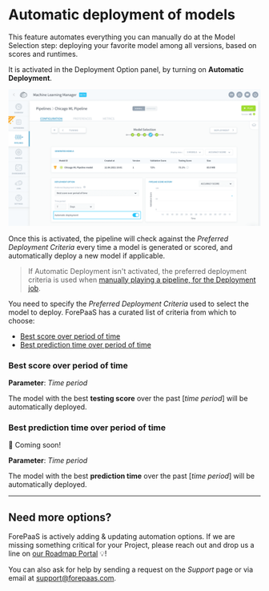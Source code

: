 # Automatic deployment of models

This feature automates everything you can manually do at the Model Selection step: deploying your favorite model among all versions, based on scores and runtimes.

It is activated in the Deployment Option panel, by turning on **Automatic Deployment**. 

![machinelearning](picts/validation-autodeploy.png)

Once this is activated, the pipeline will check against the *Preferred Deployment Criteria* every time a model is generated or scored, and automatically deploy a new model if applicable.

> If Automatic Deployment isn't activated, the preferred deployment criteria is used when [manually playing a pipeline, for the Deployment job](/en/product/ml/pipelines/execute/index?id=deployment-jobs).

You need to specify the *Preferred Deployment Criteria* used to select the model to deploy. ForePaaS has a curated list of criteria from which to choose:

* [Best score over period of time](en/product/ml/pipelines/configure/validation/auto-deploy.md?id=best-score-over-period-of-time)
* [Best prediction time over period of time](en/product/ml/pipelines/configure/validation/auto-deploy.md?id=best-prediction-time-over-period-of-time)

### Best score over period of time

**Parameter**: *Time period*

The model with the best **testing score** over the past [*time period*] will be automatically deployed. 


### Best prediction time over period of time

🚧 Coming soon!

**Parameter**: *Time period*

The model with the best **prediction time** over the past [*time period*] will be automatically deployed. 

--- 
## Need more options?

ForePaaS is actively adding & updating automation options. If we are missing something critical for your Project, please reach out and drop us a line on [our Roadmap Portal](https://hq.forepaas.io/#/features) 💡!  

You can also ask for help by sending a request on the *Support* page or via email at support@forepaas.com.